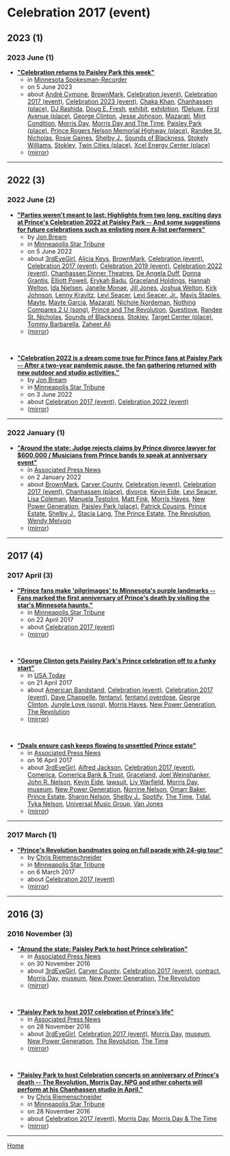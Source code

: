 # Celebration 2017 (event)

## 2023 (1)

### 2023 June (1)

 - [**"Celebration returns to Paisley Park this week"**](https://spokesman-recorder.com/2023/06/05/celebration-returns-to-paisley-park/)
    - in [Minnesota Spokesman-Recorder](../../../publications/k-o/minnesota-spokesman-recorder/index.md)
    - on 5 June 2023
    - about [André Cymone](../../../topics/andr-cymone/index.md), [BrownMark](../../../topics/brownmark/index.md), [Celebration (event)](../../../topics/event/celebration/index.md), [Celebration 2017 (event)](../../../topics/event/celebration-2017/index.md), [Celebration 2023 (event)](../../../topics/event/celebration-2023/index.md), [Chaka Khan](../../../topics/chaka-khan/index.md), [Chanhassen (place)](../../../topics/place/chanhassen/index.md), [DJ Rashida](../../../topics/dj-rashida/index.md), [Doug E. Fresh](../../../topics/doug-e-fresh/index.md), [exhibit](../../../topics/exhibit/index.md), [exhibition](../../../topics/exhibition/index.md), [fDeluxe](../../../topics/fdeluxe/index.md), [First Avenue (place)](../../../topics/place/first-avenue/index.md), [George Clinton](../../../topics/george-clinton/index.md), [Jesse Johnson](../../../topics/jesse-johnson/index.md), [Mazarati](../../../topics/mazarati/index.md), [Mint Condition](../../../topics/mint-condition/index.md), [Morris Day](../../../topics/morris-day/index.md), [Morris Day and The Time](../../../topics/morris-day-and-the-time/index.md), [Paisley Park (place)](../../../topics/place/paisley-park/index.md), [Prince Rogers Nelson Memorial Highway (place)](../../../topics/place/prince-rogers-nelson-memorial-highway/index.md), [Randee St. Nicholas](../../../topics/randee-st-nicholas/index.md), [Rosie Gaines](../../../topics/rosie-gaines/index.md), [Shelby J.](../../../topics/shelby-j/index.md), [Sounds of Blackness](../../../topics/sounds-of-blackness/index.md), [Stokely Williams](../../../topics/stokely-williams/index.md), [Stokley](../../../topics/stokley/index.md), [Twin Cities (place)](../../../topics/place/twin-cities/index.md), [Xcel Energy Center (place)](../../../topics/place/xcel-energy-center/index.md)
    - ([mirror](https://web.archive.org/web/*/https://spokesman-recorder.com/2023/06/05/celebration-returns-to-paisley-park/))

----

## 2022 (3)

### 2022 June (2)

 - [**"Parties weren't meant to last: Highlights from two long, exciting days at Prince's Celebration 2022 at Paisley Park -- And some suggestions for future celebrations such as enlisting more A-list performers"**](https://www.startribune.com/highlights-from-two-long-exhilarating-days-at-prince-celebration-2022-at-paisley-park-mayte-garcia/600179523/)
    - by [Jon Bream](../../../authors/jon-bream/index.md)
    - in [Minneapolis Star Tribune](../../../publications/k-o/minneapolis-star-tribune/index.md)
    - on 5 June 2022
    - about [3rdEyeGirl](../../../topics/3rdeyegirl/index.md), [Alicia Keys](../../../topics/alicia-keys/index.md), [BrownMark](../../../topics/brownmark/index.md), [Celebration (event)](../../../topics/event/celebration/index.md), [Celebration 2017 (event)](../../../topics/event/celebration-2017/index.md), [Celebration 2019 (event)](../../../topics/event/celebration-2019/index.md), [Celebration 2022 (event)](../../../topics/event/celebration-2022/index.md), [Chanhassen Dinner Theatres](../../../topics/chanhassen-dinner-theatres/index.md), [De Angela Duff](../../../topics/de-angela-duff/index.md), [Donna Grantis](../../../topics/donna-grantis/index.md), [Elliott Powell](../../../topics/elliott-powell/index.md), [Erykah Badu](../../../topics/erykah-badu/index.md), [Graceland Holdings](../../../topics/graceland-holdings/index.md), [Hannah Welton](../../../topics/hannah-welton/index.md), [Ida Nielsen](../../../topics/ida-nielsen/index.md), [Janelle Monae](../../../topics/janelle-monae/index.md), [Jill Jones](../../../topics/jill-jones/index.md), [Joshua Welton](../../../topics/joshua-welton/index.md), [Kirk Johnson](../../../topics/kirk-johnson/index.md), [Lenny Kravitz](../../../topics/lenny-kravitz/index.md), [Levi Seacer](../../../topics/levi-seacer/index.md), [Levi Seacer, Jr.](../../../topics/levi-seacer-jr/index.md), [Mavis Staples](../../../topics/mavis-staples/index.md), [Mayte](../../../topics/mayte/index.md), [Mayte Garcia](../../../topics/mayte-garcia/index.md), [Mazarati](../../../topics/mazarati/index.md), [Nichole Nordeman](../../../topics/nichole-nordeman/index.md), [Nothing Compares 2 U (song)](../../../topics/song/nothing-compares-2-u/index.md), [Prince and The Revolution](../../../topics/prince-and-the-revolution/index.md), [Questlove](../../../topics/questlove/index.md), [Randee St. Nicholas](../../../topics/randee-st-nicholas/index.md), [Sounds of Blackness](../../../topics/sounds-of-blackness/index.md), [Stokley](../../../topics/stokley/index.md), [Target Center (place)](../../../topics/place/target-center/index.md), [Tommy Barbarella](../../../topics/tommy-barbarella/index.md), [Zaheer Ali](../../../topics/zaheer-ali/index.md)
    - ([mirror](https://web.archive.org/web/*/https://www.startribune.com/highlights-from-two-long-exhilarating-days-at-prince-celebration-2022-at-paisley-park-mayte-garcia/600179523/))

<br />

 - [**"Celebration 2022 is a dream come true for Prince fans at Paisley Park -- After a two-year pandemic pause, the fan gathering returned with new outdoor and studio activities."**](https://www.startribune.com/celebration-2022-is-a-dream-come-true-for-prince-fans-at-paisley-park/600179099/)
    - by [Jon Bream](../../../authors/jon-bream/index.md)
    - in [Minneapolis Star Tribune](../../../publications/k-o/minneapolis-star-tribune/index.md)
    - on 3 June 2022
    - about [Celebration 2017 (event)](../../../topics/event/celebration-2017/index.md), [Celebration 2022 (event)](../../../topics/event/celebration-2022/index.md)
    - ([mirror](https://web.archive.org/web/*/https://www.startribune.com/celebration-2022-is-a-dream-come-true-for-prince-fans-at-paisley-park/600179099/))

----

### 2022 January (1)

 - [**"Around the state: Judge rejects claims by Prince divorce lawyer for $600,000 / Musicians from Prince bands to speak at anniversary event"**](https://apnews.com/article/technology-entertainment-music-minneapolis-st-paul-95716b4f4bd946e5ac0a843329ef9f87)
    - in [Associated Press News](../../../publications/a-e/associated-press-news/index.md)
    - on 2 January 2022
    - about [BrownMark](../../../topics/brownmark/index.md), [Carver County](../../../topics/carver-county/index.md), [Celebration (event)](../../../topics/event/celebration/index.md), [Celebration 2017 (event)](../../../topics/event/celebration-2017/index.md), [Chanhassen (place)](../../../topics/place/chanhassen/index.md), [divorce](../../../topics/divorce/index.md), [Kevin Eide](../../../topics/kevin-eide/index.md), [Levi Seacer](../../../topics/levi-seacer/index.md), [Lisa Coleman](../../../topics/lisa-coleman/index.md), [Manuela Testolini](../../../topics/manuela-testolini/index.md), [Matt Fink](../../../topics/matt-fink/index.md), [Morris Hayes](../../../topics/morris-hayes/index.md), [New Power Generation](../../../topics/new-power-generation/index.md), [Paisley Park (place)](../../../topics/place/paisley-park/index.md), [Patrick Cousins](../../../topics/patrick-cousins/index.md), [Prince Estate](../../../topics/prince-estate/index.md), [Shelby J.](../../../topics/shelby-j/index.md), [Stacia Lang](../../../topics/stacia-lang/index.md), [The Prince Estate](../../../topics/the-prince-estate/index.md), [The Revolution](../../../topics/the-revolution/index.md), [Wendy Melvoin](../../../topics/wendy-melvoin/index.md)
    - ([mirror](https://web.archive.org/web/*/https://apnews.com/article/technology-entertainment-music-minneapolis-st-paul-95716b4f4bd946e5ac0a843329ef9f87))

----

## 2017 (4)

### 2017 April (3)

 - [**"Prince fans make &#039;pilgrimages&#039; to Minnesota&#039;s purple landmarks -- Fans marked the first anniversary of Prince's death by visiting the star's Minnesota haunts."**](https://www.startribune.com/prince-fans-make-pilgrimages-to-minnesota-s-purple-landmarks/420098183/)
    - in [Minneapolis Star Tribune](../../../publications/k-o/minneapolis-star-tribune/index.md)
    - on 22 April 2017
    - about [Celebration 2017 (event)](../../../topics/event/celebration-2017/index.md)
    - ([mirror](https://web.archive.org/web/*/https://www.startribune.com/prince-fans-make-pilgrimages-to-minnesota-s-purple-landmarks/420098183/))

<br />

 - [**"George Clinton gets Paisley Park's Prince celebration off to a funky start"**](https://usatoday.com/story/life/music/2017/04/21/george-clinton-gets-paisley-parks-prince-celebration-off-funky-start/100736612/)
    - in [USA Today](../../../publications/u-z/usa-today/index.md)
    - on 21 April 2017
    - about [American Bandstand](../../../topics/american-bandstand/index.md), [Celebration (event)](../../../topics/event/celebration/index.md), [Celebration 2017 (event)](../../../topics/event/celebration-2017/index.md), [Dave Chappelle](../../../topics/dave-chappelle/index.md), [fentanyl](../../../topics/fentanyl/index.md), [fentanyl overdose](../../../topics/fentanyl-overdose/index.md), [George Clinton](../../../topics/george-clinton/index.md), [Jungle Love (song)](../../../topics/song/jungle-love/index.md), [Morris Hayes](../../../topics/morris-hayes/index.md), [New Power Generation](../../../topics/new-power-generation/index.md), [The Revolution](../../../topics/the-revolution/index.md)
    - ([mirror](https://web.archive.org/web/*/https://usatoday.com/story/life/music/2017/04/21/george-clinton-gets-paisley-parks-prince-celebration-off-funky-start/100736612/))

<br />

 - [**"Deals ensure cash keeps flowing to unsettled Prince estate"**](https://apnews.com/ea32a54490474eccad7364653ab698f8)
    - in [Associated Press News](../../../publications/a-e/associated-press-news/index.md)
    - on 16 April 2017
    - about [3rdEyeGirl](../../../topics/3rdeyegirl/index.md), [Alfred Jackson](../../../topics/alfred-jackson/index.md), [Celebration 2017 (event)](../../../topics/event/celebration-2017/index.md), [Comerica](../../../topics/comerica/index.md), [Comerica Bank & Trust](../../../topics/comerica-bank-trust/index.md), [Graceland](../../../topics/graceland/index.md), [Joel Weinshanker](../../../topics/joel-weinshanker/index.md), [John R. Nelson](../../../topics/john-r-nelson/index.md), [Kevin Eide](../../../topics/kevin-eide/index.md), [lawsuit](../../../topics/lawsuit/index.md), [Liv Warfield](../../../topics/liv-warfield/index.md), [Morris Day](../../../topics/morris-day/index.md), [museum](../../../topics/museum/index.md), [New Power Generation](../../../topics/new-power-generation/index.md), [Norrine Nelson](../../../topics/norrine-nelson/index.md), [Omarr Baker](../../../topics/omarr-baker/index.md), [Prince Estate](../../../topics/prince-estate/index.md), [Sharon Nelson](../../../topics/sharon-nelson/index.md), [Shelby J.](../../../topics/shelby-j/index.md), [Spotify](../../../topics/spotify/index.md), [The Time](../../../topics/the-time/index.md), [Tidal](../../../topics/tidal/index.md), [Tyka Nelson](../../../topics/tyka-nelson/index.md), [Universal Music Group](../../../topics/universal-music-group/index.md), [Van Jones](../../../topics/van-jones/index.md)
    - ([mirror](https://web.archive.org/web/*/https://apnews.com/ea32a54490474eccad7364653ab698f8))

----

### 2017 March (1)

 - [**"Prince's Revolution bandmates going on full parade with 24-gig tour"**](https://www.startribune.com/prince-s-revolution-bandmates-going-on-full-parade-with-24-gig-tour/415484264/)
    - by [Chris Riemenschneider](../../../authors/chris-riemenschneider/index.md)
    - in [Minneapolis Star Tribune](../../../publications/k-o/minneapolis-star-tribune/index.md)
    - on 6 March 2017
    - about [Celebration 2017 (event)](../../../topics/event/celebration-2017/index.md)
    - ([mirror](https://web.archive.org/web/*/https://www.startribune.com/prince-s-revolution-bandmates-going-on-full-parade-with-24-gig-tour/415484264/))

----

## 2016 (3)

### 2016 November (3)

 - [**"Around the state: Paisley Park to host Prince celebration"**](https://apnews.com/61839c62b9d94fec885fbf304d279168)
    - in [Associated Press News](../../../publications/a-e/associated-press-news/index.md)
    - on 30 November 2016
    - about [3rdEyeGirl](../../../topics/3rdeyegirl/index.md), [Carver County](../../../topics/carver-county/index.md), [Celebration 2017 (event)](../../../topics/event/celebration-2017/index.md), [contract](../../../topics/contract/index.md), [Morris Day](../../../topics/morris-day/index.md), [museum](../../../topics/museum/index.md), [New Power Generation](../../../topics/new-power-generation/index.md), [The Revolution](../../../topics/the-revolution/index.md)
    - ([mirror](https://web.archive.org/web/*/https://apnews.com/61839c62b9d94fec885fbf304d279168))

<br />

 - [**"Paisley Park to host 2017 celebration of Prince’s life"**](https://apnews.com/f5878da287eb4498ab600a0f313d602d)
    - in [Associated Press News](../../../publications/a-e/associated-press-news/index.md)
    - on 28 November 2016
    - about [3rdEyeGirl](../../../topics/3rdeyegirl/index.md), [Celebration 2017 (event)](../../../topics/event/celebration-2017/index.md), [Morris Day](../../../topics/morris-day/index.md), [museum](../../../topics/museum/index.md), [New Power Generation](../../../topics/new-power-generation/index.md), [The Revolution](../../../topics/the-revolution/index.md), [The Time](../../../topics/the-time/index.md)
    - ([mirror](https://web.archive.org/web/*/https://apnews.com/f5878da287eb4498ab600a0f313d602d))

<br />

 - [**"Paisley Park to host Celebration concerts on anniversary of Prince&#039;s death -- The Revolution, Morris Day, NPG and other cohorts will perform at his Chanhassen studio in April."**](https://www.startribune.com/paisley-park-to-host-celebration-concerts-on-anniversary-of-prince-s-death/403427176/)
    - by [Chris Riemenschneider](../../../authors/chris-riemenschneider/index.md)
    - in [Minneapolis Star Tribune](../../../publications/k-o/minneapolis-star-tribune/index.md)
    - on 28 November 2016
    - about [Celebration 2017 (event)](../../../topics/event/celebration-2017/index.md), [Morris Day](../../../topics/morris-day/index.md), [Morris Day & The Time](../../../topics/morris-day-the-time/index.md)
    - ([mirror](https://web.archive.org/web/*/https://www.startribune.com/paisley-park-to-host-celebration-concerts-on-anniversary-of-prince-s-death/403427176/))

----

[Home](../index.md)
